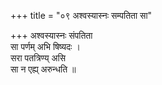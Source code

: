 +++
title = "०९ अश्वस्यास्नः सम्पतिता सा"

+++
अश्वस्यास्नः संपतिता  
सा पर्णम् अभि षिष्यदः ।  
सरा पतत्रिण्य् असि  
सा न एह्य् अरुन्धति ॥